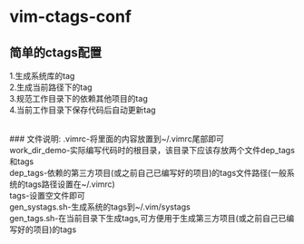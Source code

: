 # vim-ctags-conf
## 简单的ctags配置
1.生成系统库的tag <br>
2.生成当前路径下的tag <br>
3.规范工作目录下的依赖其他项目的tag <br>
4.当前工作目录下保存代码后自动更新tag <br>

<br>
### 文件说明:
.vimrc-将里面的内容放置到~/.vimrc尾部即可 <br>
work_dir_demo-实际编写代码时的根目录，该目录下应该存放两个文件dep_tags和tags <br>
dep_tags-依赖的第三方项目(或之前自己已编写好的项目)的tags文件路径(一般系统的tags路径设置在~/.vimrc) <br>
tags-设置空文件即可 <br>
gen_systags.sh-生成系统的tags到~/.vim/systags <br>
gen_tags.sh-在当前目录下生成tags,可方便用于生成第三方项目(或之前自己已编写好的项目)的tags <br>
